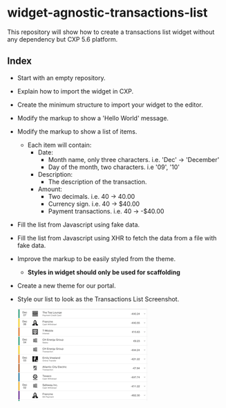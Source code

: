 # widget-agnostic-transactions-list
This repository will show how to create a transactions list widget without any dependency but CXP 5.6 platform.

## Index
* Start with an empty repository.
* Explain how to import the widget in CXP. 
* Create the minimum structure to import your widget to the editor.
* Modify the markup to show a 'Hello World' message.
* Modify the markup to show a list of items.
	* Each item will contain:
		* Date:
			* Month name, only three characters. i.e. 'Dec' -> 'December'
			* Day of the month, two characters. i.e '09', '10'
		* Description:
			* The description of the transaction.
		* Amount:
			* Two decimals. i.e. 40 -> 40.00
			* Currency sign. i.e. 40 -> $40.00
			* Payment transactions. i.e. 40 -> -$40.00
* Fill the list from Javascript using fake data.
* Fill the list from Javascript using XHR to fetch the data from a file with fake data.
* Improve the markup to be easily styled from the theme.
	* **Styles in widget should only be used for scaffolding**
* Create a new theme for our portal.
* Style our list to look as the Transactions List Screenshot.

    ![Transactions List](./readme-media/transactions-list-screenshot.png "Transactions List Screenshot")
